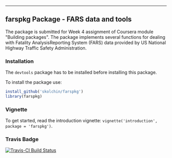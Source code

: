 ---
## farspkg Package - FARS data and tools

The package is submitted for Week 4 assignment of Coursera module "Building packages".
The package implements several functions for dealing with Fatality AnalysisReporting System (FARS) data provided by US National Highway Traffic Safety Administration.

### Installation

The `devtools` package has to be installed before installing this package. 

To install the package use:

```R
install_github('skolchin/farspkg')
library(farspkg)
```

### Vignette

To get started, read the introduction vignette: `vignette('introduction', package = 'farspkg')`.

### Travis Badge
[![Travis-CI Build Status](https://travis-ci.org/skolchin/farspkg.svg?branch=master)](https://travis-ci.org/skolchin/farspkg)

